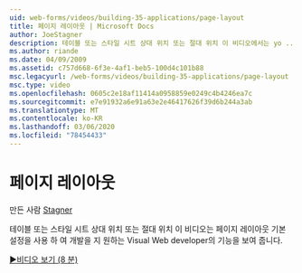 ```yaml
---
uid: web-forms/videos/building-35-applications/page-layout
title: 페이지 레이아웃 | Microsoft Docs
author: JoeStagner
description: 테이블 또는 스타일 시트 상대 위치 또는 절대 위치 이 비디오에서는 yo ...를 사용 하 여 개발을 지 원하는 Visual Web developer의 기능을 보여 줍니다.
ms.author: riande
ms.date: 04/09/2009
ms.assetid: c757d668-6f3e-4af1-beb5-100d4c101b88
msc.legacyurl: /web-forms/videos/building-35-applications/page-layout
msc.type: video
ms.openlocfilehash: 0605c2e18af11414a0958859e0249c4b4246ea7c
ms.sourcegitcommit: e7e91932a6e91a63e2e46417626f39d6b244a3ab
ms.translationtype: MT
ms.contentlocale: ko-KR
ms.lasthandoff: 03/06/2020
ms.locfileid: "78454433"
---
```

# <a name="page-layout"></a>페이지 레이아웃

만든 사람 [Stagner](https://github.com/JoeStagner)

테이블 또는 스타일 시트 상대 위치 또는 절대 위치 이 비디오는 페이지 레이아웃 기본 설정을 사용 하 여 개발을 지 원하는 Visual Web developer의 기능을 보여 줍니다.

[&#9654;비디오 보기 (8 분)](https://channel9.msdn.com/Blogs/ASP-NET-Site-Videos/page-layout)
